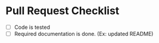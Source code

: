 # Pull Request Checklist

- [ ] Code is tested
- [ ] Required documentation is done. (Ex: updated README)